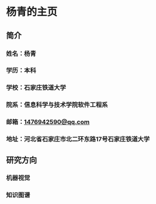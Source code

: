 # 杨青的主页
## 简介
### 姓名：杨青
### 学历：本科
### 学校：石家庄铁道大学
### 院系：信息科学与技术学院软件工程系
### 邮箱：1476942590@qq.com
### 地址：河北省石家庄市北二环东路17号石家庄铁道大学
## 研究方向
### 机器视觉
### 知识图谱

